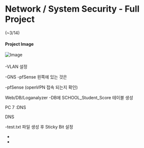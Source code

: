 # Network / System Security - Full Project
(~3/14)

#### Project Image

![Image](https://github.com/user-attachments/assets/b335c661-f4c3-47c5-a94a-383c57d3cde5)

####
-VLAN 설정

-GNS -pfSense 왼쪽에 있는 것은 

-pfSense (openVPN 접속 되는지 확인)


Web/DB/Loganalyzer -DB에 SCHOOL_Student_Score 테이블 생성


PC 7 :DNS


DNS	

-test.txt 파일 생성 후 Sticky Bit 설정

-

-

 
